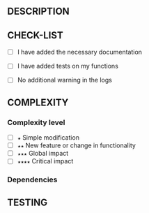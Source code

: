 <!-- Naming convention: [TYPE][SCOPE] Name of the PR
• TYPE can be FEATURE, FIX, HOTFIX, REFACTORING, CONFIG, DOC)
• SCOPE can be ETL, MODEL, RECOMMENDER , API, INFRA, PIPELINE
e.g. [FEATURE][MODEL] Integrate PI data -->

## DESCRIPTION
<!-- Describe what your PR does, why and how -->



## CHECK-LIST

- [ ] I have added the necessary documentation
- [ ] I have added tests on my functions
- [ ] No additional warning in the logs


## COMPLEXITY

### Complexity level

<!-- Choose a complexity level -->

- [ ] `★` Simple modification
- [ ] `★★` New feature or change in functionality
- [ ] `★★★` Global impact
- [ ] `★★★★` Critical impact

### Dependencies

<!-- Does the PR depends on other PRs? -->



## TESTING

<!-- What has been done to verify the changes? -->
<!-- Are there any untested edge cases or concerns? -->
<!-- Any changes on previously existing tests and why? -->